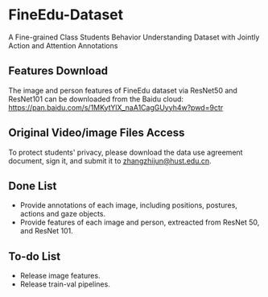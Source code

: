 # FineEdu-Dataset
 A Fine-grained Class Students Behavior Understanding Dataset with Jointly Action and Attention Annotations

## Features Download
 The image and person features of FineEdu dataset via ResNet50 and ResNet101 can be downloaded from the Baidu cloud: https://pan.baidu.com/s/1MKytYlX_naA1CagGUyyh4w?pwd=9ctr

## Original Video/image Files Access
 To protect students' privacy, please download the data use agreement document, sign it, and submit it to zhangzhijun@hust.edu.cn.

## Done List
* Provide annotations of each image, including positions, postures, actions and gaze objects.
* Provide features of each image and person, extreacted from ResNet 50, and ResNet 101.

## To-do List
* Release image features.
* Release train-val pipelines.

